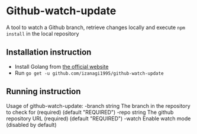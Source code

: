 # Github-watch-update

A tool to watch a Github branch, retrieve changes locally and execute `npm install` in the local repository

## Installation instruction

* Install Golang from [the official website](https://golang.org/)
* Run `go get -u github.com/izanagi1995/github-watch-update`

## Running instruction

Usage of github-watch-update:
  -branch string
        The branch in the repository to check for (required) (default "REQUIRED")
  -repo string
        The github repository URL (required) (default "REQUIRED")
  -watch
        Enable watch mode (disabled by default)

